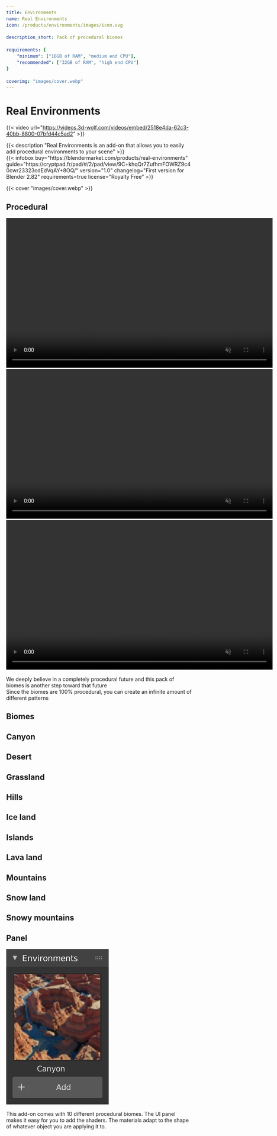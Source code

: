 ```yaml
---
title: Environments
name: Real Environments
icon: /products/environments/images/icon.svg

description_short: Pack of procedural biomes

requirements: {
    "minimum": ["16GB of RAM", "medium end CPU"],
    "recommended": ["32GB of RAM", "high end CPU"]
}

coverimg: "images/cover.webp"
---
```


# Real Environments

{{< video url="https://videos.3d-wolf.com/videos/embed/2518e4da-62c3-40bb-8800-07bfd44c5ad2" >}}

<div class="space"></div>

<div class="halfpage">
    <div class="column">
	{{< description "Real Environments is an add-on that allows you to easily add procedural environments to your scene" >}}
    </div>
    <div class="column">
	{{< infobox
	    buy="https://blendermarket.com/products/real-environments"
	    guide="https://cryptpad.fr/pad/#/2/pad/view/9C+khqQr7ZufhmFOWRZ9c40cwr23323cdEdVqAY+8OQ/"
	    version="1.0"
	    changelog="First version for Blender 2.82"
        requirements=true
	    license="Royalty Free"
	>}}
    </div>
</div>


<div class="space"></div>

{{< cover "images/cover.webp" >}}

## Procedural
<div class="videos">
    <video width="720" height="405" autoplay muted loop>
        <source src="images/location.webm" type="video/webm">
    </video>
    <video width="720" height="405" autoplay muted loop>
        <source src="images/rotation.webm" type="video/webm">
    </video>
    <video width="720" height="405" autoplay muted loop>
        <source src="images/scale.webm" type="video/webm">
    </video>
    <p>We deeply believe in a completely procedural future and this pack of biomes is another step toward that future<br>Since the biomes are 100% procedural, you can create an infinite amount of different patterns</p>
</div>

<div class="space"></div>

## Biomes
<div class="fadeleft fadecol1">
    <div class="fadeimgleft" style="background-image: url('images/canyon.webp');"></div>
    <div class="fadetextleft">
        <h2>Canyon</h2>
    </div>
</div>
<div class="faderight fadecol2">
    <div class="fadeimgright" style="background-image: url('images/desert.webp');"></div>
    <div class="fadetextright">
        <h2>Desert</h2>
    </div>
</div>
<div class="fadeleft fadecol3">
    <div class="fadeimgleft" style="background-image: url('images/grassland.webp');"></div>
    <div class="fadetextleft">
        <h2>Grassland</h2>
    </div>
</div>
<div class="faderight fadecol4">
    <div class="fadeimgright" style="background-image: url('images/hills.webp');"></div>
    <div class="fadetextright">
        <h2>Hills</h2>
    </div>
</div>
<div class="fadeleft fadecol5">
    <div class="fadeimgleft" style="background-image: url('images/ice.webp');"></div>
    <div class="fadetextleft">
        <h2>Ice land</h2>
    </div>
</div>
<div class="faderight fadecol6">
    <div class="fadeimgright" style="background-image: url('images/islands.webp');"></div>
    <div class="fadetextright">
        <h2>Islands</h2>
    </div>
</div>
<div class="fadeleft fadecol7">
    <div class="fadeimgleft" style="background-image: url('images/lava.webp');"></div>
    <div class="fadetextleft">
        <h2>Lava land</h2>
    </div>
</div>
<div class="faderight fadecol8">
    <div class="fadeimgright" style="background-image: url('images/mountains.webp');"></div>
    <div class="fadetextright">
        <h2>Mountains</h2>
    </div>
</div>
<div class="fadeleft fadecol9">
    <div class="fadeimgleft" style="background-image: url('images/snow.webp');"></div>
    <div class="fadetextleft">
        <h2>Snow land</h2>
    </div>
</div>
<div class="faderight fadecol10">
    <div class="fadeimgright" style="background-image: url('images/snowy_mountains.webp');"></div>
    <div class="fadetextright">
        <h2>Snowy mountains</h2>
    </div>
</div>

<div class="space"></div>

<h2>Panel</h2>
<div class="halfpage">
    <div class="column panel">
        <img class="panels" src="images/panel.webp">
    </div>
    <div class="column desc">
        <p>This add-on comes with 10 different procedural biomes. The UI panel makes it easy for you to add the shaders. The materials adapt to the shape of whatever object you are applying it to.</p>
    </div>
</div>
